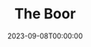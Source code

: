---
title: The Boor
date: 2023-09-08T00:00:00
opening_date: 1924-04-12
closing_date:
layout: productions
program:
cast:
- Gregori Stepanovitch Smirnov:
  - Hugh McKay
- Helena Popov:
  - Maria May
- Luka:
  - Fred Mullikin
crew:
- Director: Harrison Gibbs Prentice
- Scene and Properties: Mrs. E.R. Hoyt
---